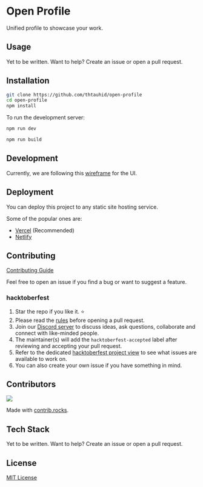 # Open Profile

Unified profile to showcase your work.

## Usage

Yet to be written. Want to help? Create an issue or open a pull request.

## Installation

```bash
git clone https://github.com/thtauhid/open-profile
cd open-profile
npm install
```

To run the development server:

```bash
npm run dev
```

```bash
npm run build
```

## Development

Currently, we are following this [wireframe](Wireframe.pdf) for the UI.

## Deployment

You can deploy this project to any static site hosting service.

Some of the popular ones are:

- [Vercel](https://vercel.com/) (Recommended)
- [Netlify](https://www.netlify.com/)

## Contributing

[Contributing Guide](CONTRIBUTING.md)

Feel free to open an issue if you find a bug or want to suggest a feature.

### hacktoberfest

1. Star the repo if you like it. ⭐
2. Please read the [rules](https://hacktoberfest.com/participation/) before opening a pull request.
3. Join our [Discord server](https://discord.gg/3jvahVGKfa) to discuss ideas, ask questions, collaborate and connect with like-minded people.
4. The maintainer(s) will add the `hacktoberfest-accepted` label after reviewing and accepting your pull request.
5. Refer to the dedicated [hacktoberfest project view](https://github.com/users/thtauhid/projects/2/views/2) to see what issues are available to work on.
6. You can also create your own issue if you have something in mind.

## Contributors

<a href="https://github.com/thtauhid/open-profile/graphs/contributors">
  <img src="https://contrib.rocks/image?repo=thtauhid/open-profile" />
</a>

Made with [contrib.rocks](https://contrib.rocks).

## Tech Stack

Yet to be written. Want to help? Create an issue or open a pull request.

## License

[MIT License](LICENSE.md)
